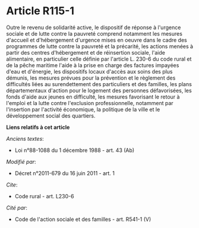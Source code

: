 # Article R115-1

Outre le revenu de solidarité active, le dispositif de réponse à l'urgence sociale et de lutte contre la pauvreté comprend
notamment les mesures d'accueil et d'hébergement d'urgence mises en oeuvre dans le cadre des programmes de lutte contre la
pauvreté et la précarité, les actions menées à partir des centres d'hébergement et de réinsertion sociale, l'aide
alimentaire, en particulier celle définie par l'article L. 230-6 du code rural et de la pêche maritime l'aide à la prise en
charge des factures impayées d'eau et d'énergie, les dispositifs locaux d'accès aux soins des plus démunis, les mesures
prévues pour la prévention et le règlement des difficultés liées au surendettement des particuliers et des familles, les
plans départementaux d'action pour le logement des personnes défavorisées, les fonds d'aide aux jeunes en difficulté, les
mesures favorisant le retour à l'emploi et la lutte contre l'exclusion professionnelle, notamment par l'insertion par
l'activité économique, la politique de la ville et le développement social des quartiers.

**Liens relatifs à cet article**

_Anciens textes_:

  - Loi n°88-1088 du 1 décembre 1988 - art. 43 (Ab)

_Modifié par_:

  - Décret n°2011-679 du 16 juin 2011 - art. 1

_Cite_:

  - Code rural - art. L230-6

_Cité par_:

  - Code de l'action sociale et des familles - art. R541-1 (V)
